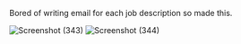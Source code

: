 Bored of writing email for each job description so made this.

![Screenshot (343)](https://github.com/user-attachments/assets/4804bb04-9a27-401b-bb1c-caaf45537161)
![Screenshot (344)](https://github.com/user-attachments/assets/2c419890-af13-432c-bcd0-d996bf124552)
